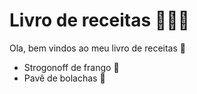 # Livro de receitas :cook::book:

Ola, bem vindos ao meu livro de receitas :wave:

- Strogonoff de frango :chicken:
- Pavê de bolachas :cookie: